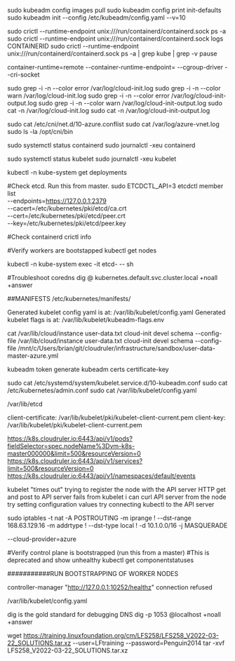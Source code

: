 sudo kubeadm config images pull
sudo kubeadm config print init-defaults
sudo kubeadm init --config /etc/kubeadm/config.yaml --v=10

sudo crictl --runtime-endpoint unix:///run/containerd/containerd.sock ps -a
sudo crictl --runtime-endpoint unix:///run/containerd/containerd.sock logs CONTAINERID
sudo crictl --runtime-endpoint unix:///run/containerd/containerd.sock ps -a | grep kube | grep -v pause

container-runtime=remote   --container-runtime-endpoint=<path>    --cgroup-driver  --cri-socket

sudo grep -i -n --color error /var/log/cloud-init.log
sudo grep -i -n --color warn /var/log/cloud-init.log
sudo grep -i -n --color error /var/log/cloud-init-output.log
sudo grep -i -n --color warn /var/log/cloud-init-output.log
sudo cat -n /var/log/cloud-init.log
sudo cat -n /var/log/cloud-init-output.log

sudo cat /etc/cni/net.d/10-azure.conflist
sudo cat /var/log/azure-vnet.log
sudo ls -la /opt/cni/bin

sudo systemctl status containerd
sudo journalctl -xeu containerd

sudo systemctl status kubelet
sudo journalctl -xeu kubelet

kubectl -n kube-system get deployments

#Check etcd. Run this from master.
sudo ETCDCTL_API=3 etcdctl member list \
  --endpoints=https://127.0.0.1:2379 \
  --cacert=/etc/kubernetes/pki/etcd/ca.crt \
  --cert=/etc/kubernetes/pki/etcd/peer.crt \
  --key=/etc/kubernetes/pki/etcd/peer.key

#Check containerd
crictl info

#Verify workers are bootstapped
kubectl get nodes

kubectl -n kube-system exec -it etcd-<Tab> -- sh

#Troubleshoot coredns
dig @<pod ip address> kubernetes.default.svc.cluster.local +noall +answer

##MANIFESTS
/etc/kubernetes/manifests/

Generated kubelet config yaml is at: /var/lib/kubelet/config.yaml
Generated kubelet flags is at: /var/lib/kubelet/kubeadm-flags.env


cat /var/lib/cloud/instance user-data.txt
cloud-init devel schema --config-file /var/lib/cloud/instance user-data.txt
cloud-init devel schema --config-file /mnt/c/Users/brian/git/cloudruler/infrastructure/sandbox/user-data-master-azure.yml

kubeadm token generate
kubeadm certs certificate-key


sudo cat /etc/systemd/system/kubelet.service.d/10-kubeadm.conf
sudo cat /etc/kubernetes/admin.conf
sudo cat /var/lib/kubelet/config.yaml

/var/lib/etcd

  client-certificate: /var/lib/kubelet/pki/kubelet-client-current.pem
  client-key: /var/lib/kubelet/pki/kubelet-client-current.pem


https://k8s.cloudruler.io:6443/api/v1/pods?fieldSelector=spec.nodeName%3Dvm-k8s-master000000&limit=500&resourceVersion=0
https://k8s.cloudruler.io:6443/api/v1/services?limit=500&resourceVersion=0
https://k8s.cloudruler.io:6443/api/v1/namespaces/default/events

kubelet "times out" trying to register the node with the API server
HTTP get and post to API server fails from kubelet
i can curl API server from the node
try setting configuration values
try connecting kubectl to the API server


sudo iptables -t nat -A POSTROUTING -m iprange ! --dst-range 168.63.129.16 -m addrtype ! --dst-type local ! -d 10.1.0.0/16 -j MASQUERADE

--cloud-provider=azure

#Verify control plane is bootstrapped (run this from a master)
#This is deprecated and show unhealthy
kubectl get componentstatuses

###########RUN BOOTSTRAPPING OF WORKER NODES

controller-manager "http://127.0.0.1:10252/healthz" connection refused

/var/lib/kubelet/config.yaml


dig is the gold standard for debugging DNS
dig -p 1053 @localhost +noall +answer <name> <type>

 wget https://training.linuxfoundation.org/cm/LFS258/LFS258_V2022-03-22_SOLUTIONS.tar.xz --user=LFtraining --password=Penguin2014
tar -xvf LFS258_V2022-03-22_SOLUTIONS.tar.xz